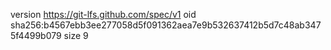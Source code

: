 version https://git-lfs.github.com/spec/v1
oid sha256:b4567ebb3ee277058d5f091362aea7e9b532637412b5d7c48ab3475f4499b079
size 9

